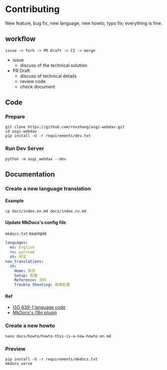 # Contributing

New feature, bug fix, new language, new howto, typo fix; everything is fine.

## workflow

    issue -> fork -> PR Draft -> CI -> merge

- issue
  - discuss of the technical solution
- PR Draft
  - discuss of technical details
  - review code
  - check document

## Code

### Prepare

```shell
git clone https://github.com/rexzhang/asgi-webdav.git
cd asgi-webdav
pip install -U -r requirements/dev.txt
```

### Run Dev Server

```shell
python -m asgi_webdav --dev
```

## Documentation

### Create a new language translation

#### Example

```shell
cp docs/index.en.md docs/index.ru.md
```

#### Update MkDocs's config file

`mkdocs.txt` example

```yaml
languages:
  en: English
  ru: русский
  zh: 中文
nav_translations:
  zh:
    Home: 首页
    Setup: 配置
    Reference: 资料
    Trouble Shooting: 故障处理
```

#### Ref

- [ISO 639-1 language code](https://en.wikipedia.org/wiki/List_of_ISO_639-1_codes)
- [MkDocs's i18n plugin](https://github.com/ultrabug/mkdocs-static-i18n)

### Create a new howto

```shell
nano docs/howto/howto-this-is-a-new-howto.en.md
```

### Preview

```shell
pip install -U -r requirements/mkdocs.txt
mkdocs serve
```
